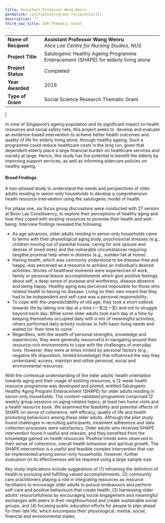 ```yaml
---
title: Assistant Professor Wang Wenru
permalink: /initiatives/grant-recipients/17/
description: ""
third_nav_title: SSR Thematic Grant
---
```


|  |  |
|---|---|
| **Name of Recipent** | **Assistant Professor Wang Wenru**<br>_Alice Lee Centre for Nursing Studies, NUS_ |
| **Project Title** | Salutogenic Healthy Ageing Programme Embracement (SHAPE) for elderly living alone |
| **Project Status** | Completed |
| **Year Awarded** | 2016 |
| **Type of Grant** | Social Science Research Thematic Grant |
|

In view of Singapore’s ageing population and its significant impact on health resources and social safety nets, this project seeks to  develop and evaluate an evidence-based intervention to achieve better health outcomes and quality of life for elderly living alone, through healthy ageing. Such a programme could reduce healthcare costs in the long run, given that dependent elderly place a large financial burden on healthcare services and society at large. Hence, this study has the potential to benefit the elderly by improving support services, as well as informing eldercare policies on healthy ageing.

#### **Broad Findings**
A two-phased study to understand the needs and perspectives of older adults residing in senior-only households to develop a comprehensive health resource intervention using the salutogenic model of health.

For phase one, six focus group discussions were conducted with 27 seniors at Boon Lay Constituency, to explore their perceptions of healthy aging and how they coped with existing resources to promote their health and well-being. Interview findings revealed the following:

*   As age advances, older adults residing in senior-only households came to terms with their physiological aging body, psychosocial stresses (e.g., children moving out of parental house, caring for sick spouse and demise of loved ones) and the vulnerable circumstances requiring tangible proximal help when in distress (e.g., sudden fall at home).
*   Having health, which was commonly understood to be disease-free and happy, was perceived as a resource to achieve an individual’s desired activities. Stories of healthiest moments were experiences of work, family or personal leisure accomplishments which give positive feelings about self, a deep sense of purpose and worthiness, disease absence and being happy. Healthy aging was perceived impossible for those who related health to having no disease. Living on their own meant that they had to be independent and self-care was a personal responsibility.
*   To cope with the unpredictability of old age, they took a short outlook towards life by taking one day at a time (一天过一天) and not to struggle beyond each day. While some older adults took each day at a time by keeping themselves occupied daily with a mix of meaningful activities, others performed daily activity routines to fulfil basic living needs and waited for ‘their time to come’.
*   Regardless, with the wealth of personal strengths, knowledge and experiences, they were generally resourceful in navigating around their resource-rich environments to cope with the challenges of everyday lives. However, they were at times limited by personal factors (e.g., negative life disposition, limited knowledge) that influenced the way they understand, access, maintain and utilise personal, social and environmental resources.

With the contextual understanding of the older adults’ health orientation towards aging and their usage of existing resources, a 12-week health resource programme was developed and piloted, entitled Salutogenic Healthy Aging Program Embracement (SHAPE) for older adults residing in senior-only households. The content-validated programme comprised 12 weekly group sessions on aging-related topics, at least two home visits and a health resource book. We examined the feasibility and potential effects of SHAPE on sense of coherence, self-efficacy, quality of life and health promoting behaviours among these older adults. Although the pilot study found challenges in recruiting participants, treatment adherence and data collection processes were satisfactory. Older adults who received SHAPE intervention found it useful and relevant, and they benefited from the knowledge gained on health resources. Positive trends were observed in their sense of coherence, overall health behaviour and spiritual growth. The SHAPE intervention is a useful and feasible complex intervention that can be implemented among senior-only households. However, further evaluation on its effectiveness will be required using a large sample size.

Key study implications include suggestions of (1) reframing the definition of health to pursuing and fulfilling valued accomplishments, (2) community care practitioners playing a role in integrating resources as resource facilitators to encourage older adults to pursue endeavours and perform self-care and positive behaviours that create health, (3) harnessing older adults’ resourcefulness by encouraging social engagement and meaningful exchanges with peers in their neighbourhood and create sustainable social groups, and (4) focusing public education efforts for people to plan ahead for their late life, which encompass their physiological, mental, social, financial and environmental states.

